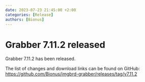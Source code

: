 ```yaml
---
date: 2023-07-23 21:45:00 +2:00
categories: [Release]
authors: [Bionus]
---
```



# Grabber 7.11.2 released

Grabber 7.11.2 has been released.

The list of changes and download links can be found on GitHub:  
<https://github.com/Bionus/imgbrd-grabber/releases/tag/v7.11.2>
